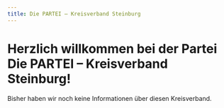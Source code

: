 ```yaml
---
title: Die PARTEI – Kreisverband Steinburg
---
```


# Herzlich willkommen bei der Partei Die PARTEI &ndash; Kreisverband Steinburg!

Bisher haben wir noch keine Informationen über diesen Kreisverband.

